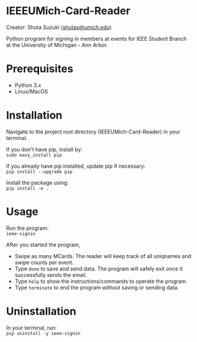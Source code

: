 # IEEEUMich-Card-Reader
Creator: Shuta Suzuki (shutas@umich.edu)

Python program for signing in members at events for IEEE Student Branch at the University of Michigan - Ann Arbor.  

# Prerequisites
- Python 3.x
- Linux/MacOS

# Installation
Navigate to the project root directory (IEEEUMich-Card-Reader) in your terminal.

If you don't have pip, install by:  
`sudo easy_install pip`

If you already have pip installed, update pip if necessary:  
`pip install --upgrade pip`

Install the package using:  
`pip install -e .`

# Usage
Run the program:  
`ieee-signin`

After you started the program,
- Swipe as many MCards. The reader will keep track of all uniqnames and swipe counts per event.
- Type `done` to save and send data. The program will safely exit once it successfully sends the email.
- Type `help` to show the instructions/commands to operate the program.
- Type `terminate` to end the program without saving or sending data.

# Uninstallation
In your terminal, run:  
`pip uninstall -y ieee-signin`
